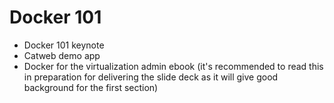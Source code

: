 # Docker 101

* Docker 101 keynote
* Catweb demo app
* Docker for the virtualization admin ebook (it's recommended to read this in preparation for delivering the slide deck as it will give good background for the first section)
